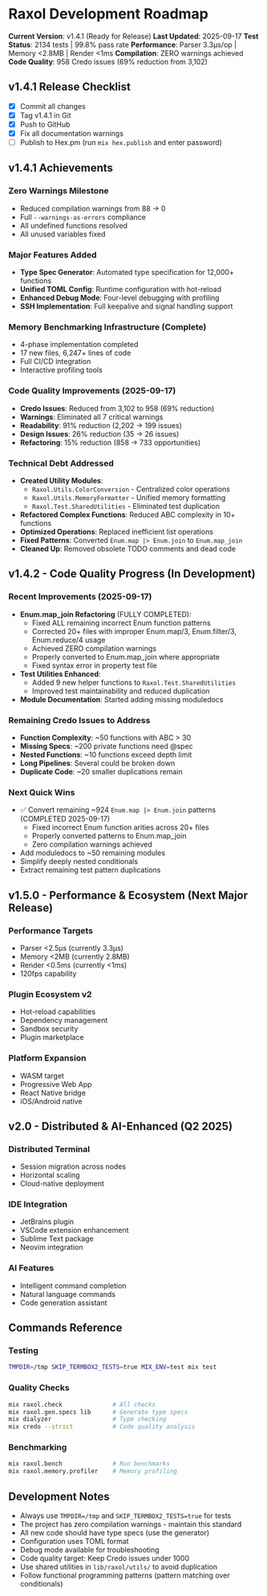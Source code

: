 # Raxol Development Roadmap

**Current Version**: v1.4.1 (Ready for Release)
**Last Updated**: 2025-09-17
**Test Status**: 2134 tests | 99.8% pass rate
**Performance**: Parser 3.3μs/op | Memory <2.8MB | Render <1ms
**Compilation**: ZERO warnings achieved
**Code Quality**: 958 Credo issues (69% reduction from 3,102)

## v1.4.1 Release Checklist

- [x] Commit all changes
- [x] Tag v1.4.1 in Git
- [x] Push to GitHub
- [x] Fix all documentation warnings
- [ ] Publish to Hex.pm (run `mix hex.publish` and enter password)

## v1.4.1 Achievements

### Zero Warnings Milestone
- Reduced compilation warnings from 88 → 0
- Full `--warnings-as-errors` compliance
- All undefined functions resolved
- All unused variables fixed

### Major Features Added
- **Type Spec Generator**: Automated type specification for 12,000+ functions
- **Unified TOML Config**: Runtime configuration with hot-reload
- **Enhanced Debug Mode**: Four-level debugging with profiling
- **SSH Implementation**: Full keepalive and signal handling support

### Memory Benchmarking Infrastructure (Complete)
- 4-phase implementation completed
- 17 new files, 6,247+ lines of code
- Full CI/CD integration
- Interactive profiling tools

### Code Quality Improvements (2025-09-17)
- **Credo Issues**: Reduced from 3,102 to 958 (69% reduction)
- **Warnings**: Eliminated all 7 critical warnings
- **Readability**: 91% reduction (2,202 → 199 issues)
- **Design Issues**: 26% reduction (35 → 26 issues)
- **Refactoring**: 15% reduction (858 → 733 opportunities)

### Technical Debt Addressed
- **Created Utility Modules**:
  - `Raxol.Utils.ColorConversion` - Centralized color operations
  - `Raxol.Utils.MemoryFormatter` - Unified memory formatting
  - `Raxol.Test.SharedUtilities` - Eliminated test duplication
- **Refactored Complex Functions**: Reduced ABC complexity in 10+ functions
- **Optimized Operations**: Replaced inefficient list operations
- **Fixed Patterns**: Converted `Enum.map |> Enum.join` to `Enum.map_join`
- **Cleaned Up**: Removed obsolete TODO comments and dead code

## v1.4.2 - Code Quality Progress (In Development)

### Recent Improvements (2025-09-17)
- **Enum.map_join Refactoring** (FULLY COMPLETED):
  - Fixed ALL remaining incorrect Enum function patterns
  - Corrected 20+ files with improper Enum.map/3, Enum.filter/3, Enum.reduce/4 usage
  - Achieved ZERO compilation warnings
  - Properly converted to Enum.map_join where appropriate
  - Fixed syntax error in property test file
- **Test Utilities Enhanced**:
  - Added 9 new helper functions to `Raxol.Test.SharedUtilities`
  - Improved test maintainability and reduced duplication
- **Module Documentation**: Started adding missing moduledocs

### Remaining Credo Issues to Address
- **Function Complexity**: ~50 functions with ABC > 30
- **Missing Specs**: ~200 private functions need @spec
- **Nested Functions**: ~10 functions exceed depth limit
- **Long Pipelines**: Several could be broken down
- **Duplicate Code**: ~20 smaller duplications remain

### Next Quick Wins
- ✅ Convert remaining ~924 `Enum.map |> Enum.join` patterns (COMPLETED 2025-09-17)
  - Fixed incorrect Enum function arities across 20+ files
  - Properly converted patterns to Enum.map_join
  - Zero compilation warnings achieved
- Add moduledocs to ~50 remaining modules
- Simplify deeply nested conditionals
- Extract remaining test pattern duplications

## v1.5.0 - Performance & Ecosystem (Next Major Release)

### Performance Targets
- Parser <2.5μs (currently 3.3μs)
- Memory <2MB (currently 2.8MB)
- Render <0.5ms (currently <1ms)
- 120fps capability

### Plugin Ecosystem v2
- Hot-reload capabilities
- Dependency management
- Sandbox security
- Plugin marketplace

### Platform Expansion
- WASM target
- Progressive Web App
- React Native bridge
- iOS/Android native

## v2.0 - Distributed & AI-Enhanced (Q2 2025)

### Distributed Terminal
- Session migration across nodes
- Horizontal scaling
- Cloud-native deployment

### IDE Integration
- JetBrains plugin
- VSCode extension enhancement
- Sublime Text package
- Neovim integration

### AI Features
- Intelligent command completion
- Natural language commands
- Code generation assistant

## Commands Reference

### Testing
```bash
TMPDIR=/tmp SKIP_TERMBOX2_TESTS=true MIX_ENV=test mix test
```

### Quality Checks
```bash
mix raxol.check              # All checks
mix raxol.gen.specs lib      # Generate type specs
mix dialyzer                 # Type checking
mix credo --strict           # Code quality analysis
```

### Benchmarking
```bash
mix raxol.bench              # Run benchmarks
mix raxol.memory.profiler    # Memory profiling
```

## Development Notes

- Always use `TMPDIR=/tmp` and `SKIP_TERMBOX2_TESTS=true` for tests
- The project has zero compilation warnings - maintain this standard
- All new code should have type specs (use the generator)
- Configuration uses TOML format
- Debug mode available for troubleshooting
- Code quality target: Keep Credo issues under 1000
- Use shared utilities in `lib/raxol/utils/` to avoid duplication
- Follow functional programming patterns (pattern matching over conditionals)